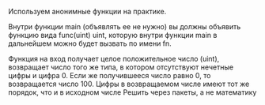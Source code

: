 Используем анонимные функции на практике.

Внутри функции main (объявлять ее не нужно) вы должны объявить функцию вида func(uint) uint,
которую внутри функции main в дальнейшем можно будет вызвать по имени fn.

Функция на вход получает целое положительное число (uint), возвращает число того же типа,
в котором отсутствуют нечетные цифры и цифра 0. Если же получившееся число равно 0, то
возвращается число 100. Цифры в возвращаемом числе имеют тот же порядок, что и в исходном числе
Решить через пакеты, а не математику
